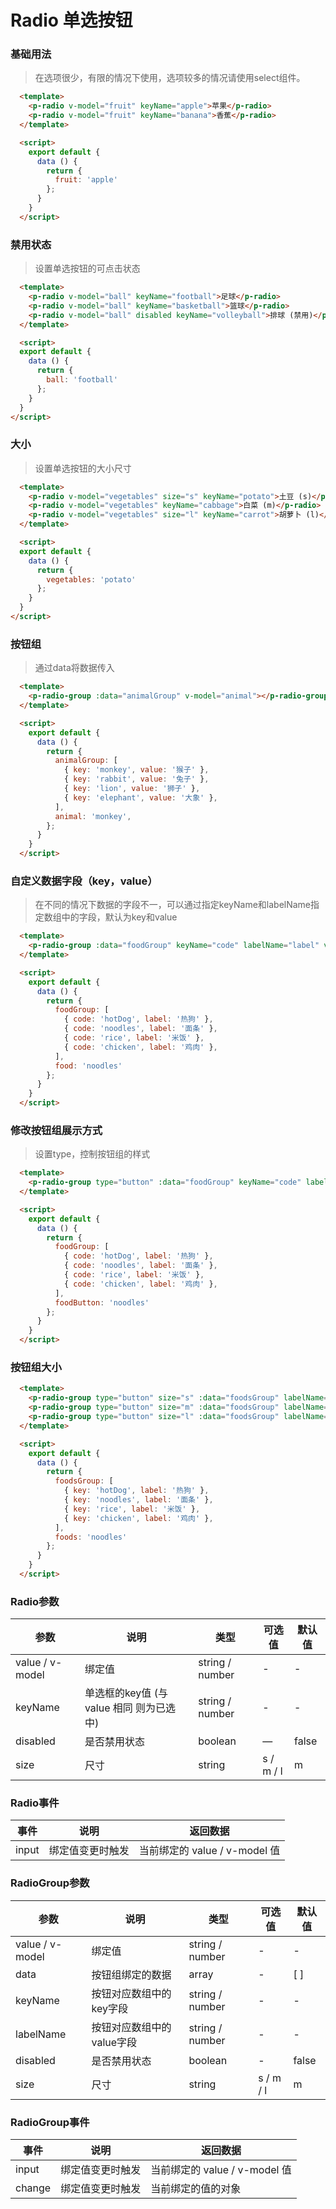 # Radio 单选按钮

### 基础用法
> 在选项很少，有限的情况下使用，选项较多的情况请使用select组件。

``` html
  <template>
    <p-radio v-model="fruit" keyName="apple">苹果</p-radio>
    <p-radio v-model="fruit" keyName="banana">香蕉</p-radio>
  </template>

  <script>
    export default {
      data () {
        return {
          fruit: 'apple'
        };
      }
    }
  </script>
```
<template>
  <p-radio v-model="fruit" keyName="apple">苹果</p-radio>
  <p-radio v-model="fruit" keyName="banana">香蕉</p-radio>
</template>


### 禁用状态
> 设置单选按钮的可点击状态
``` html
  <template>
    <p-radio v-model="ball" keyName="football">足球</p-radio>
    <p-radio v-model="ball" keyName="basketball">篮球</p-radio>
    <p-radio v-model="ball" disabled keyName="volleyball">排球 (禁用)</p-radio>
  </template>

  <script>
  export default {
    data () {
      return {
        ball: 'football'
      };
    }
  }
</script>
```
<template>
  <p-radio v-model="ball" keyName="football">足球</p-radio>
  <p-radio v-model="ball" keyName="basketball">篮球</p-radio>
  <p-radio v-model="ball" disabled keyName="volleyball">排球 (禁用)</p-radio>
</template>

### 大小
> 设置单选按钮的大小尺寸
``` html
  <template>
    <p-radio v-model="vegetables" size="s" keyName="potato">土豆 (s)</p-radio>
    <p-radio v-model="vegetables" keyName="cabbage">白菜 (m)</p-radio>
    <p-radio v-model="vegetables" size="l" keyName="carrot">胡萝卜 (l)</p-radio>
  </template>

  <script>
  export default {
    data () {
      return {
        vegetables: 'potato'
      };
    }
  }
</script>
```
<template>
  <p-radio v-model="vegetables" size="s" keyName="potato">土豆 (s)</p-radio>
  <p-radio v-model="vegetables" keyName="cabbage">白菜 (m)</p-radio>
  <p-radio v-model="vegetables" size="l" keyName="carrot">胡萝卜 (l)</p-radio>
</template>

### 按钮组
> 通过data将数据传入
``` html
  <template>
    <p-radio-group :data="animalGroup" v-model="animal"></p-radio-group>
  </template>

  <script>
    export default {
      data () {
        return {
          animalGroup: [
            { key: 'monkey', value: '猴子' },
            { key: 'rabbit', value: '兔子' },
            { key: 'lion', value: '狮子' },
            { key: 'elephant', value: '大象' },
          ],
          animal: 'monkey',
        };
      }
    }
  </script>
```
<template>
  <template>
    <p-radio-group :data="animalGroup" v-model="animal"></p-radio-group>
  </template>
</template>

### 自定义数据字段（key，value）
> 在不同的情况下数据的字段不一，可以通过指定keyName和labelName指定数组中的字段，默认为key和value

``` html
  <template>
    <p-radio-group :data="foodGroup" keyName="code" labelName="label" v-model="food"></p-radio-group>
  </template>

  <script>
    export default {
      data () {
        return {
          foodGroup: [
            { code: 'hotDog', label: '热狗' },
            { code: 'noodles', label: '面条' },
            { code: 'rice', label: '米饭' },
            { code: 'chicken', label: '鸡肉' },
          ],
          food: 'noodles'
        };
      }
    }
  </script>
```
<template>
  <p-radio-group :data="foodGroup" keyName="code" labelName="label" v-model="food"></p-radio-group>
</template>

### 修改按钮组展示方式
> 设置type，控制按钮组的样式

``` html
  <template>
    <p-radio-group type="button" :data="foodGroup" keyName="code" labelName="label" v-model="foodButton" ></p-radio-group>
  </template>

  <script>
    export default {
      data () {
        return {
          foodGroup: [
            { code: 'hotDog', label: '热狗' },
            { code: 'noodles', label: '面条' },
            { code: 'rice', label: '米饭' },
            { code: 'chicken', label: '鸡肉' },
          ],
          foodButton: 'noodles'
        };
      }
    }
  </script>
```
<template>
  <p-radio-group type="button" :data="foodGroup" keyName="code" labelName="label" v-model="foodButton" ></p-radio-group>
</template>


### 按钮组大小
> 

``` html
  <template>
    <p-radio-group type="button" size="s" :data="foodsGroup" labelName="label" v-model="foods" ></p-radio-group>
    <p-radio-group type="button" size="m" :data="foodsGroup" labelName="label" v-model="foods" ></p-radio-group>
    <p-radio-group type="button" size="l" :data="foodsGroup" labelName="label" v-model="foods" ></p-radio-group>
  </template>

  <script>
    export default {
      data () {
        return {
          foodsGroup: [
            { key: 'hotDog', label: '热狗' },
            { key: 'noodles', label: '面条' },
            { key: 'rice', label: '米饭' },
            { key: 'chicken', label: '鸡肉' },
          ],
          foods: 'noodles'
        };
      }
    }
  </script>
```
<template>
  <p-radio-group type="button" size="s" :data="foodsGroup" labelName="label" v-model="foods"></p-radio-group>
  <p-radio-group type="button" size="m" :data="foodsGroup" labelName="label" v-model="foods" ></p-radio-group>
  <p-radio-group type="button" size="l" :data="foodsGroup" labelName="label" v-model="foods" ></p-radio-group>
</template>


<script>
  export default {
    data () {
      return {
        fruit: 'apple',
        ball: 'football',
        vegetables: 'potato',
        animalGroup: [
          { key: 'monkey', value: '猴子' },
          { key: 'rabbit', value: '兔子' },
          { key: 'lion', value: '狮子' },
          { key: 'elephant', value: '大象' },
        ],
        animal: 'monkey',

        foodGroup: [
          { code: 'hotDog', label: '热狗' },
          { code: 'noodles', label: '面条' },
          { code: 'rice', label: '米饭' },
          { code: 'chicken', label: '鸡肉' },
        ],
        food: 'noodles',
        foodType: 'chicken',
        foodButton: 'noodles',

        foodsGroup: [
          { key: 'hotDog', label: '热狗' },
          { key: 'noodles', label: '面条' },
          { key: 'rice', label: '米饭' },
          { key: 'chicken', label: '鸡肉' },
        ],
        foods: 'noodles'
      };
    }
  }
</script>

### Radio参数
| 参数      | 说明    | 类型      | 可选值       | 默认值   |
|---------- |-------- |---------- |-------------  |-------- |
| value / v-model     | 绑定值   | string / number  |   -            |    -    |
| keyName     | 单选框的key值 (与value 相同 则为已选中)  | string / number   |   - |  -    |
| disabled  | 是否禁用状态    | boolean   | —   | false   |
| size     | 尺寸   | string  |   s / m / l            |    m    |

### Radio事件
| 事件      | 说明    | 返回数据      |
|---------- |-------- |---------- |
| input     | 绑定值变更时触发   | 当前绑定的 value / v-model 值  |

### RadioGroup参数
| 参数      | 说明    | 类型      | 可选值       | 默认值   |
|---------- |-------- |---------- |-------------  |-------- |
| value / v-model     | 绑定值   | string / number  |   -            |    -    |
| data     | 按钮组绑定的数据   | array  |   -            |    [ ]    |
| keyName     | 按钮对应数组中的key字段  | string / number   |   - |  -    |
| labelName     | 按钮对应数组中的value字段  | string / number   |   - |  -    |
| disabled  | 是否禁用状态    | boolean   |   - | false   |
| size     | 尺寸   | string  |   s / m / l            |    m    |

### RadioGroup事件
| 事件      | 说明    | 返回数据      |
|---------- |-------- |---------- |
| input     | 绑定值变更时触发   | 当前绑定的 value / v-model 值  |
| change     | 绑定值变更时触发   | 当前绑定的值的对象  |